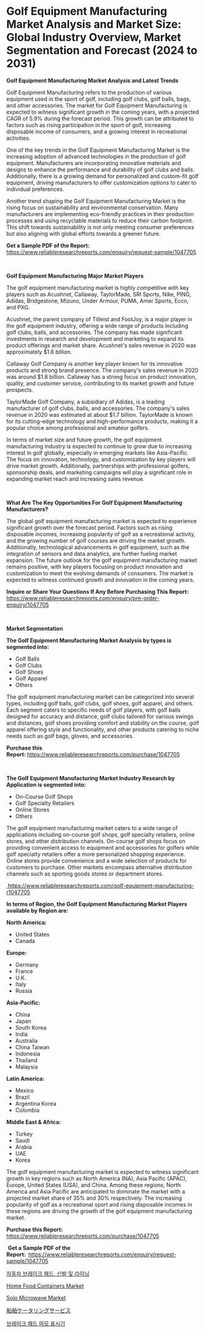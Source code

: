 <p><h1>Golf Equipment Manufacturing Market Analysis and Market Size: Global Industry Overview, Market Segmentation and Forecast (2024 to 2031)</h1></p><p><strong>Golf Equipment Manufacturing Market Analysis and Latest Trends</strong></p>
<p><p>Golf Equipment Manufacturing refers to the production of various equipment used in the sport of golf, including golf clubs, golf balls, bags, and other accessories. The market for Golf Equipment Manufacturing is expected to witness significant growth in the coming years, with a projected CAGR of 5.9% during the forecast period. This growth can be attributed to factors such as rising participation in the sport of golf, increasing disposable income of consumers, and a growing interest in recreational activities.</p><p>One of the key trends in the Golf Equipment Manufacturing Market is the increasing adoption of advanced technologies in the production of golf equipment. Manufacturers are incorporating innovative materials and designs to enhance the performance and durability of golf clubs and balls. Additionally, there is a growing demand for personalized and custom-fit golf equipment, driving manufacturers to offer customization options to cater to individual preferences.</p><p>Another trend shaping the Golf Equipment Manufacturing Market is the rising focus on sustainability and environmental conservation. Many manufacturers are implementing eco-friendly practices in their production processes and using recyclable materials to reduce their carbon footprint. This shift towards sustainability is not only meeting consumer preferences but also aligning with global efforts towards a greener future.</p></p>
<p><strong>Get a Sample PDF of the Report:&nbsp;</strong> <a href="https://www.reliableresearchreports.com/enquiry/request-sample/1047705">https://www.reliableresearchreports.com/enquiry/request-sample/1047705</a></p>
<p>&nbsp;</p>
<p><strong>Golf Equipment Manufacturing Major Market Players</strong></p>
<p><p>The golf equipment manufacturing market is highly competitive with key players such as Acushnet, Callaway, TaylorMade, SRI Sports, Nike, PING, Adidas, Bridgestone, Mizuno, Under Armour, PUMA, Amer Sports, Ecco, and PXG. </p><p>Acushnet, the parent company of Titleist and FootJoy, is a major player in the golf equipment industry, offering a wide range of products including golf clubs, balls, and accessories. The company has made significant investments in research and development and marketing to expand its product offerings and market share. Acushnet's sales revenue in 2020 was approximately $1.6 billion.</p><p>Callaway Golf Company is another key player known for its innovative products and strong brand presence. The company's sales revenue in 2020 was around $1.8 billion. Callaway has a strong focus on product innovation, quality, and customer service, contributing to its market growth and future prospects.</p><p>TaylorMade Golf Company, a subsidiary of Adidas, is a leading manufacturer of golf clubs, balls, and accessories. The company's sales revenue in 2020 was estimated at about $1.7 billion. TaylorMade is known for its cutting-edge technology and high-performance products, making it a popular choice among professional and amateur golfers.</p><p>In terms of market size and future growth, the golf equipment manufacturing industry is expected to continue to grow due to increasing interest in golf globally, especially in emerging markets like Asia-Pacific. The focus on innovation, technology, and customization by key players will drive market growth. Additionally, partnerships with professional golfers, sponsorship deals, and marketing campaigns will play a significant role in expanding market reach and increasing sales revenue.</p></p>
<p>&nbsp;</p>
<p><strong>What Are The Key Opportunities For Golf Equipment Manufacturing Manufacturers?</strong></p>
<p><p>The global golf equipment manufacturing market is expected to experience significant growth over the forecast period. Factors such as rising disposable incomes, increasing popularity of golf as a recreational activity, and the growing number of golf courses are driving the market growth. Additionally, technological advancements in golf equipment, such as the integration of sensors and data analytics, are further fueling market expansion. The future outlook for the golf equipment manufacturing market remains positive, with key players focusing on product innovation and customization to meet the evolving demands of consumers. The market is expected to witness continued growth and innovation in the coming years.</p></p>
<p><strong>Inquire or Share Your Questions If Any Before Purchasing This Report:</strong> <a href="https://www.reliableresearchreports.com/enquiry/pre-order-enquiry/1047705">https://www.reliableresearchreports.com/enquiry/pre-order-enquiry/1047705</a></p>
<p>&nbsp;</p>
<p><strong>Market Segmentation</strong></p>
<p><strong>The Golf Equipment Manufacturing Market Analysis by types is segmented into:</strong></p>
<p><ul><li>Golf Balls</li><li>Golf Clubs</li><li>Golf Shoes</li><li>Golf Apparel</li><li>Others</li></ul></p>
<p><p>The golf equipment manufacturing market can be categorized into several types, including golf balls, golf clubs, golf shoes, golf apparel, and others. Each segment caters to specific needs of golf players, with golf balls designed for accuracy and distance, golf clubs tailored for various swings and distances, golf shoes providing comfort and stability on the course, golf apparel offering style and functionality, and other products catering to niche needs such as golf bags, gloves, and accessories.</p></p>
<p><strong>Purchase this Report:&nbsp;</strong><a href="https://www.reliableresearchreports.com/purchase/1047705">https://www.reliableresearchreports.com/purchase/1047705</a></p>
<p>&nbsp;</p>
<p><strong>The Golf Equipment Manufacturing Market Industry Research by Application is segmented into:</strong></p>
<p><ul><li>On-Course Golf Shops</li><li>Golf Specialty Retailers</li><li>Online Stores</li><li>Others</li></ul></p>
<p><p>The golf equipment manufacturing market caters to a wide range of applications including on-course golf shops, golf specialty retailers, online stores, and other distribution channels. On-course golf shops focus on providing convenient access to equipment and accessories for golfers while golf specialty retailers offer a more personalized shopping experience. Online stores provide convenience and a wide selection of products for customers to purchase. Other markets encompass alternative distribution channels such as sporting goods stores or department stores.</p></p>
<p><a href="https://www.reliableresearchreports.com/golf-equipment-manufacturing-r1047705">&nbsp;https://www.reliableresearchreports.com/golf-equipment-manufacturing-r1047705</a></p>
<p><strong>In terms of Region, the Golf Equipment Manufacturing Market Players available by Region are:</strong></p>
<p>
    <p> <strong> North America: </strong>
        <ul>
            <li>United States</li>
            <li>Canada</li>
        </ul>
        </p> 
    <p> <strong> Europe: </strong>
        <ul>
            <li>Germany</li>
            <li>France</li>
            <li>U.K.</li>
            <li>Italy</li>
            <li>Russia</li>
        </ul>
        </p> 
    <p> <strong> Asia-Pacific: </strong>
        <ul>
            <li>China</li>
            <li>Japan</li>
            <li>South Korea</li>
            <li>India</li>
            <li>Australia</li>
            <li>China Taiwan</li>
            <li>Indonesia</li>
            <li>Thailand</li>
            <li>Malaysia</li>
        </ul>
        </p> 
    <p> <strong> Latin America: </strong>
        <ul>
            <li>Mexico</li>
            <li>Brazil</li>
            <li>Argentina Korea</li>
            <li>Colombia</li>
        </ul>
        </p> 
    <p> <strong> Middle East & Africa: </strong>
        <ul>
            <li>Turkey</li>
            <li>Saudi</li>
            <li>Arabia</li>
            <li>UAE</li>
            <li>Korea</li>
        </ul>
    </p>
    </p>
<p><p>The golf equipment manufacturing market is expected to witness significant growth in key regions such as North America (NA), Asia Pacific (APAC), Europe, United States (USA), and China. Among these regions, North America and Asia Pacific are anticipated to dominate the market with a projected market share of 35% and 30% respectively. The increasing popularity of golf as a recreational sport and rising disposable incomes in these regions are driving the growth of the golf equipment manufacturing market.</p></p>
<p><strong>Purchase this Report: </strong><a href="https://www.reliableresearchreports.com/purchase/1047705">https://www.reliableresearchreports.com/purchase/1047705</a></p>
<p>&nbsp;<strong>Get a Sample PDF of the Report:&nbsp;&nbsp;</strong><a href="https://www.reliableresearchreports.com/enquiry/request-sample/1047705">https://www.reliableresearchreports.com/enquiry/request-sample/1047705</a></p>
<p><strong></strong></p>
<p><p><a href="https://github.com/fernandotryO5lson96765/Market-Research-Report-List-2/blob/main/7030808151584.md">자동차 브레이크 패드, 신발 및 라이닝</a></p><p><a href="https://github.com/mateobossinovero/Market-Research-Report-List-1/blob/main/home-food-containers-market.md">Home Food Containers Market</a></p><p><a href="https://github.com/RoccoManning/Market-Research-Report-List-5/blob/main/solo-microwave-market.md">Solo Microwave Market</a></p><p><a href="https://github.com/DeonBoer2023/Market-Research-Report-List-1/blob/main/1996837143844.md">船舶ケータリングサービス</a></p><p><a href="https://github.com/CliftonFisher9067/Market-Research-Report-List-2/blob/main/2129224151583.md">브레이크 패드 마모 표시기</a></p></p>